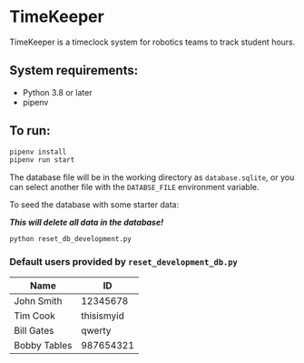 # TimeKeeper

TimeKeeper is a timeclock system for robotics teams to track student hours.

## System requirements:

- Python 3.8 or later
- pipenv

## To run:

```bash
pipenv install
pipenv run start
```

The database file will be in the working directory as `database.sqlite`, or you can select another file with the `DATABSE_FILE` environment variable.

To seed the database with some starter data:

***This will delete all data in the database!***

```python reset_db_development.py```

### Default users provided by `reset_development_db.py`

| Name         | ID         |
|--------------|------------|
| John Smith   | 12345678   |
| Tim Cook     | thisismyid |
| Bill Gates   | qwerty     |
| Bobby Tables | 987654321  |
